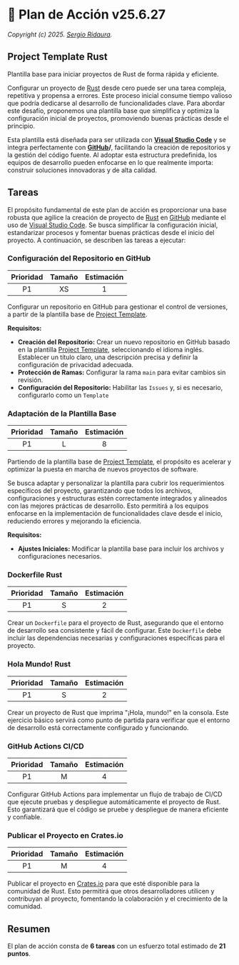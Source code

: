 # 🔧 Plan de Acción v25.6.27

_Copyright (c) 2025. [Sergio Ridaura](https://github.com/sergio-ridaura)._

## Project Template Rust

Plantilla base para iniciar proyectos de Rust de forma rápida y eficiente.

Configurar un proyecto de [Rust](https://www.rust-lang.org/) desde cero puede ser una tarea compleja, repetitiva y propensa a errores. Este proceso inicial consume tiempo valioso que podría dedicarse al desarrollo de funcionalidades clave. Para abordar este desafío, proponemos una plantilla base que simplifica y optimiza la configuración inicial de proyectos, promoviendo buenas prácticas desde el principio.

Esta plantilla está diseñada para ser utilizada con **[Visual Studio Code](https://code.visualstudio.com/)** y se integra perfectamente con **[GitHub](https://github.com/)/**, facilitando la creación de repositorios y la gestión del código fuente. Al adoptar esta estructura predefinida, los equipos de desarrollo pueden enfocarse en lo que realmente importa: construir soluciones innovadoras y de alta calidad.

## Tareas

El propósito fundamental de este plan de acción es proporcionar una base robusta que agilice la creación de proyecto de [Rust](https://www.rust-lang.org/) en [GitHub](https://github.com/) mediante el uso de [Visual Studio Code](https://code.visualstudio.com/). Se busca simplificar la configuración inicial, estandarizar procesos y fomentar buenas prácticas desde el inicio del proyecto. A continuación, se describen las tareas a ejecutar:

### Configuración del Repositorio en GitHub

| Prioridad | Tamaño | Estimación |
| :-------: | :----: | :--------: |
|    P1     |   XS   |     1      |

Configurar un repositorio en GitHub para gestionar el control de versiones, a partir de la plantilla base de [Project Template](https://github.com/sergio-ridaura/project-template).

**Requisitos:**

- **Creación del Repositorio:** Crear un nuevo repositorio en GitHub basado en la plantilla [Project Template](https://github.com/sergio-ridaura/project-template), seleccionando el idioma inglés. Establecer un título claro, una descripción precisa y definir la configuración de privacidad adecuada.
- **Protección de Ramas:** Configurar la rama `main` para evitar cambios sin revisión.
- **Configuración del Repositorio:** Habilitar las `Issues` y, si es necesario, configurarlo como un `Template`

### Adaptación de la Plantilla Base

| Prioridad | Tamaño | Estimación |
| :-------: | :----: | :--------: |
|    P1     |   L    |     8      |

Partiendo de la plantilla base de [Project Template](https://github.com/sergio-ridaura/project-template), el propósito es acelerar y optimizar la puesta en marcha de nuevos proyectos de software.

Se busca adaptar y personalizar la plantilla para cubrir los requerimientos específicos del proyecto, garantizando que todos los archivos, configuraciones y estructuras estén correctamente integrados y alineados con las mejores prácticas de desarrollo. Esto permitirá a los equipos enfocarse en la implementación de funcionalidades clave desde el inicio, reduciendo errores y mejorando la eficiencia.

**Requisitos:**

- **Ajustes Iniciales:** Modificar la plantilla base para incluir los archivos y configuraciones necesarios.

### Dockerfile Rust

| Prioridad | Tamaño | Estimación |
| :-------: | :----: | :--------: |
|    P1     |   S    |     2      |

Crear un `Dockerfile` para el proyecto de Rust, asegurando que el entorno de desarrollo sea consistente y fácil de configurar. Este `Dockerfile` debe incluir las dependencias necesarias y configuraciones específicas para el proyecto.

### Hola Mundo! Rust

| Prioridad | Tamaño | Estimación |
| :-------: | :----: | :--------: |
|    P1     |   S    |     2      |

Crear un proyecto de Rust que imprima "¡Hola, mundo!" en la consola. Este ejercicio básico servirá como punto de partida para verificar que el entorno de desarrollo está correctamente configurado y funcionando.

### GitHub Actions CI/CD

| Prioridad | Tamaño | Estimación |
| :-------: | :----: | :--------: |
|    P1     |   M    |     4      |

Configurar GitHub Actions para implementar un flujo de trabajo de CI/CD que ejecute pruebas y despliegue automáticamente el proyecto de Rust. Esto garantizará que el código se pruebe y despliegue de manera eficiente y confiable.

### Publicar el Proyecto en Crates.io

| Prioridad | Tamaño | Estimación |
| :-------: | :----: | :--------: |
|    P1     |   M    |     4      |

Publicar el proyecto en [Crates.io](https://crates.io/) para que esté disponible para la comunidad de Rust. Esto permitirá que otros desarrolladores utilicen y contribuyan al proyecto, fomentando la colaboración y el crecimiento de la comunidad.

## Resumen

El plan de acción consta de **6 tareas** con un esfuerzo total estimado de **21 puntos**.

